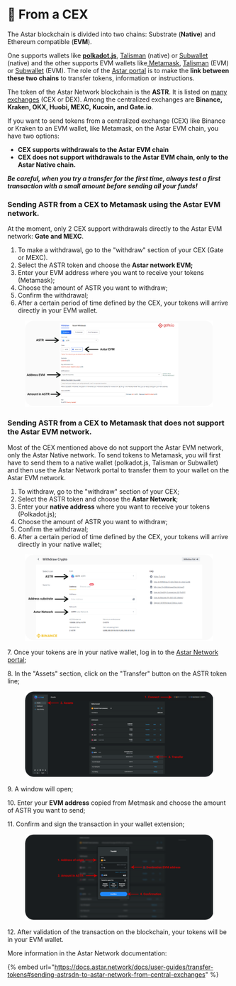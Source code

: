 # 🏦 From a CEX

The Astar blockchain is divided into two chains: Substrate (**Native**) and Ethereum compatible (**EVM**).

One supports wallets like [**polkadot.js**](https://polkadot.js.org/extension/), [Talisman](https://talisman.xyz/) (native) or [Subwallet](https://subwallet.app/) (native) and the other supports EVM wallets like[ Metamask](https://metamask.io/), [Talisman](https://talisman.xyz/) (EVM) or [Subwallet](https://subwallet.app/) (EVM). The role of the [Astar portal](https://portal.astar.network/#/assets) is to make the **link between these two chains** to transfer tokens, information or instructions.

The token of the Astar Network blockchain is the **ASTR**. It is listed on [many exchanges](https://coinmarketcap.com/currencies/astar/markets/) (CEX or DEX). Among the centralized exchanges are **Binance, Kraken, OKX, Huobi, MEXC, Kucoin, and Gate.io**.

If you want to send tokens from a centralized exchange (CEX) like Binance or Kraken to an EVM wallet, like Metamask, on the Astar EVM chain, you have two options:

* **CEX supports withdrawals to the Astar EVM chain**
* **CEX does not support withdrawals to the Astar EVM chain, only to the Astar Native chain.**

_**Be careful, when you try a transfer for the first time, always test a first transaction with a small amount before sending all your funds!**_

### Sending ASTR from a CEX to Metamask using the Astar EVM network.

At the moment, only 2 CEX support withdrawals directly to the Astar EVM network: **Gate and MEXC**.

1. To make a withdrawal, go to the "withdraw" section of your CEX (Gate or MEXC).
2. Select the ASTR token and choose the **Astar network EVM;**
3. Enter your EVM address where you want to receive your tokens (Metamask);
4. Choose the amount of ASTR you want to withdraw;
5. Confirm the withdrawal;
6. After a certain period of time defined by the CEX, your tokens will arrive directly in your EVM wallet.

<figure><img src="../../../Indonesian/.gitbook/assets/Gate_EN.png" alt=""><figcaption></figcaption></figure>

### Sending ASTR from a CEX to Metamask that does not support the Astar EVM network.

Most of the CEX mentioned above do not support the Astar EVM network, only the Astar Native network. To send tokens to Metamask, you will first have to send them to a native wallet (polkadot.js, Talisman or Subwallet) and then use the Astar Network portal to transfer them to your wallet on the Astar EVM network.

1. To withdraw, go to the "withdraw" section of your CEX;
2. Select the ASTR token and choose the **Astar Network**;
3. Enter your **native address** where you want to receive your tokens (Polkadot.js);
4. Choose the amount of ASTR you want to withdraw;
5. Confirm the withdrawal;
6. After a certain period of time defined by the CEX, your tokens will arrive directly in your native wallet;

<figure><img src="../../../Indonesian/.gitbook/assets/Binance_EN.png" alt=""><figcaption></figcaption></figure>

7\. Once your tokens are in your native wallet, log in to the [Astar Network portal](https://portal.astar.network/#/assets);

8\. In the "Assets" section, click on the "Transfer" button on the ASTR token line;

<figure><img src="../../../Indonesian/.gitbook/assets/Astar Portal_EN.png" alt=""><figcaption></figcaption></figure>

9\. A window will open;

10\. Enter your **EVM address** copied from Metmask and choose the amount of ASTR you want to send;

11\. Confirm and sign the transaction in your wallet extension;

<figure><img src="../../../Indonesian/.gitbook/assets/Transfer_EN.PNG" alt=""><figcaption></figcaption></figure>

12\. After validation of the transaction on the blockchain, your tokens will be in your EVM wallet.

More information in the Astar Network documentation:

{% embed url="https://docs.astar.network/docs/user-guides/transfer-tokens#sending-astrsdn-to-astar-network-from-central-exchanges" %}
